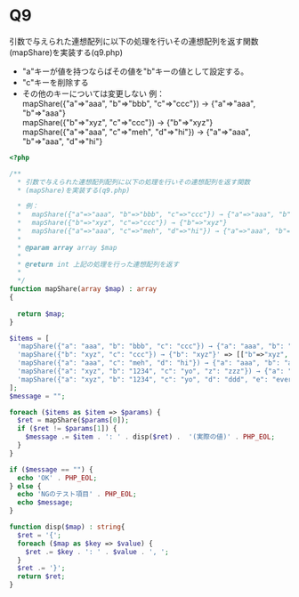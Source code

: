 # Q9
引数で与えられた連想配列に以下の処理を行いその連想配列を返す関数(mapShare)を実装する(q9.php)
- "a"キーが値を持つならばその値を"b"キーの値として設定する。
- "c"キーを削除する
- その他のキーについては変更しない
例：  
 mapShare({"a"=>"aaa", "b"=>"bbb", "c"=>"ccc"}) → {"a"=>"aaa", "b"=>"aaa"}  
 mapShare({"b"=>"xyz", "c"=>"ccc"}) → {"b"=>"xyz"}  
 mapShare({"a"=>"aaa", "c"=>"meh", "d"=>"hi"}) → {"a"=>"aaa", "b"=>"aaa", "d"=>"hi"}

``` php
<?php

/**
  * 引数で与えられた連想配列配列に以下の処理を行いその連想配列を返す関数
  * (mapShare)を実装する(q9.php)

  * 例：
  * 　mapShare({"a"=>"aaa", "b"=>"bbb", "c"=>"ccc"}) → {"a"=>"aaa", "b"=>"aaa"}
  * 　mapShare({"b"=>"xyz", "c"=>"ccc"}) → {"b"=>"xyz"}
  * 　mapShare({"a"=>"aaa", "c"=>"meh", "d"=>"hi"}) → {"a"=>"aaa", "b"=>"aaa", "d"=>"hi"}
  * 
  * @param array array $map
  * 
  * @return int 上記の処理を行った連想配列を返す
  * 
  */
function mapShare(array $map) : array
{
  
  return $map;
}

$items = [
  'mapShare({"a": "aaa", "b": "bbb", "c": "ccc"}) → {"a": "aaa", "b": "aaa"}' => [["a"=>"aaa", "b"=>"bbb", "c"=>"ccc"], ["a"=>"aaa", "b"=>"aaa"]],
  'mapShare({"b": "xyz", "c": "ccc"}) → {"b": "xyz"}' => [["b"=>"xyz", "c"=>"ccc"], ["b"=>"xyz"]],
  'mapShare({"a": "aaa", "c": "meh", "d": "hi"}) → {"a": "aaa", "b": "aaa", "d": "hi"}' => [["a"=>"aaa", "c"=>"meh", "d"=>"hi"], ["a"=>"aaa", "b"=>"aaa", "d"=>"hi"]],
  'mapShare({"a": "xyz", "b": "1234", "c": "yo", "z": "zzz"}) → {"a": "xyz", "b": "xyz", "z": "zzz"}' => [["a"=>"xyz", "b"=>"1234", "c"=>"yo", "z"=>"zzz"], ["a"=>"xyz", "b"=>"xyz", "z"=>"zzz"]],
  'mapShare({"a": "xyz", "b": "1234", "c": "yo", "d": "ddd", "e": "everything"}) → {"a": "xyz", "b": "xyz", "d": "ddd", "e": "everything"}' => [["a"=>"xyz", "b"=>"1234", "c"=>"yo", "d"=>"ddd", "e"=>"everything"], ["a"=>"xyz", "b"=>"xyz", "d"=>"ddd", "e"=>"everything"]],
];
$message = "";

foreach ($items as $item => $params) {
  $ret = mapShare($params[0]);
  if ($ret != $params[1]) {
    $message .= $item . ': ' . disp($ret) .  '(実際の値)' . PHP_EOL;
  }
}

if ($message == "") {
  echo 'OK' . PHP_EOL;
} else {
  echo 'NGのテスト項目' . PHP_EOL;
  echo $message;
}

function disp($map) : string{
  $ret = '{';
  foreach ($map as $key => $value) {
    $ret .= $key . ': ' . $value . ', ';
  }
  $ret .= '}';
  return $ret;
}
```
